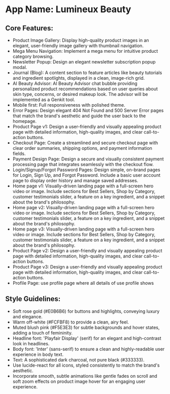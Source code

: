 # **App Name**: Lumineux Beauty

## Core Features:

- Product Image Gallery: Display high-quality product images in an elegant, user-friendly image gallery with thumbnail navigation.
- Mega Menu Navigation: Implement a mega menu for intuitive product category browsing.
- Newsletter Popup: Design an elegant newsletter subscription popup modal.
- Journal (Blog): A content section to feature articles like beauty tutorials and ingredient spotlights, displayed in a clean, image-rich grid.
- AI Beauty Advisor: AI Beauty Advisor chat bubble providing personalized product recommendations based on user queries about skin type, concerns, or desired makeup look. The advisor will be implemented as a Genkit tool.
- Mobile first: Full responsiveness with polished theme.
- Error Pages: Design elegant 404 Not Found and 500 Server Error pages that match the brand's aesthetic and guide the user back to the homepage.
- Product Page v1: Design a user-friendly and visually appealing product page with detailed information, high-quality images, and clear call-to-action buttons.
- Checkout Page: Create a streamlined and secure checkout page with clear order summaries, shipping options, and payment information fields.
- Payment Design Page: Design a secure and visually consistent payment processing page that integrates seamlessly with the checkout flow.
- Login/Signup/Forgot Password Pages: Design simple, on-brand pages for Login, Sign Up, and Forgot Password. Include a basic user account page to display order history and manage saved addresses.
- Home page v1: Visually-driven landing page with a full-screen hero video or image. Include sections for Best Sellers, Shop by Category, customer testimonials slider, a feature on a key ingredient, and a snippet about the brand's philosophy.
- Home page v2: Visually-driven landing page with a full-screen hero video or image. Include sections for Best Sellers, Shop by Category, customer testimonials slider, a feature on a key ingredient, and a snippet about the brand's philosophy.
- Home page v3: Visually-driven landing page with a full-screen hero video or image. Include sections for Best Sellers, Shop by Category, customer testimonials slider, a feature on a key ingredient, and a snippet about the brand's philosophy.
- Product Page v2: Design a user-friendly and visually appealing product page with detailed information, high-quality images, and clear call-to-action buttons.
- Product Page v3: Design a user-friendly and visually appealing product page with detailed information, high-quality images, and clear call-to-action buttons.
- Profile Page: use profile page where all details of use profile shows

## Style Guidelines:

- Soft rose gold (#E0B6B6) for buttons and highlights, conveying luxury and elegance.
- Warm off-white (#FCFBF8) to provide a clean, airy feel.
- Muted blush pink (#F5E3E3) for subtle backgrounds and hover states, adding a touch of femininity.
- Headline font: 'Playfair Display' (serif) for an elegant and high-contrast look in headlines.
- Body font: 'Inter' (sans-serif) to ensure a clean and highly-readable user experience in body text.
- Text: A sophisticated dark charcoal, not pure black (#333333).
- Use lucide-react for all icons, styled consistently to match the brand's aesthetic.
- Incorporate smooth, subtle animations like gentle fades on scroll and soft zoom effects on product image hover for an engaging user experience.